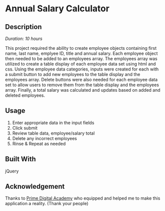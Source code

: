 # Annual Salary Calculator

## Description

_Duration: 10 hours_

This project required the ability to create employee objects containing first name, last name, emplyee ID, title and annual salary. Each employee object 
then needed to be added to an employees array. The employees array was utilized to create a table display of each employee data set using html and css.
Using the employee data categories, inputs were created for each with a submit button to add new employees to the table display and the employees array.
Delete buttons were also needed for each employee data set to allow users to remove them from the table display and the employees array. Finally, a 
total salary was calculated and updates based on added and deleted employees.

## Usage

1. Enter appropriate data in the input fields
2. Click submit
3. Review table data, employee/salary total
4. Delete any incorrect employees
5. Rinse & Repeat as needed

## Built With

jQuery

## Acknowledgement
Thanks to [Prime Digital Academy](www.primeacademy.io) who equipped and helped me to make this application a reality. (Thank your people)